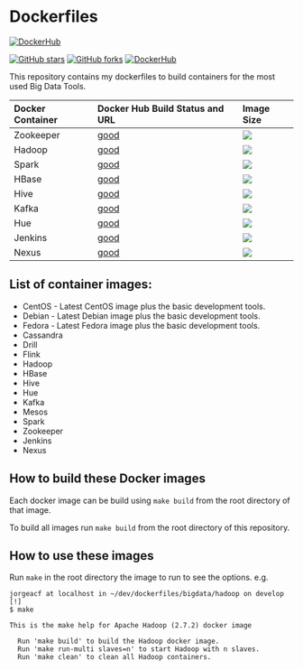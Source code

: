 # Dockerfiles

[![DockerHub](https://img.shields.io/badge/docker-available-blue.svg)](https://hub.docker.com/u/jorgeacf/)

[![GitHub stars](https://img.shields.io/github/stars/jorgeacf/Dockerfiles.svg)](https://github.com/jorgeacf/Dockerfiles/stargazers) 
[![GitHub forks](https://img.shields.io/github/forks/jorgeacf/Dockerfiles.svg)](https://github.com/jorgeacf/Dockerfiles/network) 
[![DockerHub](https://img.shields.io/badge/docker-available-blue.svg)](https://hub.docker.com/u/jorgeacf/)


This repository contains my dockerfiles to build containers for the most used Big Data Tools.

| Docker Container      | Docker Hub Build Status and URL                           | Image Size
| :------------------------------------  | :----------------------------------------| :--------------
| Zookeeper    	| [good](https://registry.hub.docker.com/u/jorgeacf/zookeeper)  	| [![](https://images.microbadger.com/badges/image/jorgeacf/zookeeper.svg)](https://microbadger.com/images/jorgeacf/zookeeper "Get your own image badge on microbadger.com")
| Hadoop    	| [good](https://registry.hub.docker.com/u/jorgeacf/hadoop)  		| [![](https://images.microbadger.com/badges/image/jorgeacf/hadoop.svg)](https://microbadger.com/images/jorgeacf/hadoop "Get your own image badge on microbadger.com")
| Spark    		| [good](https://registry.hub.docker.com/u/jorgeacf/spark) 			| [![](https://images.microbadger.com/badges/image/jorgeacf/spark.svg)](https://microbadger.com/images/jorgeacf/spark "Get your own image badge on microbadger.com")
| HBase    		| [good](https://registry.hub.docker.com/u/jorgeacf/hbase) 			| [![](https://images.microbadger.com/badges/image/jorgeacf/hbase.svg)](https://microbadger.com/images/jorgeacf/hbase "Get your own image badge on microbadger.com")
| Hive    		| [good](https://registry.hub.docker.com/u/jorgeacf/hive) 			| [![](https://images.microbadger.com/badges/image/jorgeacf/hive.svg)](https://microbadger.com/images/jorgeacf/hive "Get your own image badge on microbadger.com")
| Kafka    		| [good](https://registry.hub.docker.com/u/jorgeacf/kafka) 			| [![](https://images.microbadger.com/badges/image/jorgeacf/kafka.svg)](https://microbadger.com/images/jorgeacf/kafka "Get your own image badge on microbadger.com")
| Hue    		| [good](https://registry.hub.docker.com/u/jorgeacf/hue) 			| [![](https://images.microbadger.com/badges/image/jorgeacf/hue.svg)](https://microbadger.com/images/jorgeacf/hue "Get your own image badge on microbadger.com")
| Jenkins   	| [good](https://registry.hub.docker.com/u/jorgeacf/jenkins) 		| [![](https://images.microbadger.com/badges/image/jorgeacf/jenkins.svg)](https://microbadger.com/images/jorgeacf/jenkins "Get your own image badge on microbadger.com")
| Nexus    		| [good](https://registry.hub.docker.com/u/jorgeacf/nexus) 			| [![](https://images.microbadger.com/badges/image/jorgeacf/nexus.svg)](https://microbadger.com/images/jorgeacf/nexus "Get your own image badge on microbadger.com")

## List of container images:

*	CentOS - Latest CentOS image plus the basic development tools.
*	Debian - Latest Debian image plus the basic development tools.
*	Fedora - Latest Fedora image plus the basic development tools.
*	Cassandra
*	Drill
*	Flink
*	Hadoop
*	HBase
*	Hive
*	Hue
*	Kafka
*	Mesos
*	Spark
*	Zookeeper
*	Jenkins
*	Nexus

## How to build these Docker images

Each docker image can be build using ```make build``` from the root directory of that image.

To build all images run ```make build``` from the root directory of this repository.

## How to use these images

Run ```make``` in the root directory the image to run to see the options. e.g.

```
jorgeacf at localhost in ~/dev/dockerfiles/bigdata/hadoop on develop [!]
$ make

This is the make help for Apache Hadoop (2.7.2) docker image

  Run 'make build' to build the Hadoop docker image.
  Run 'make run-multi slaves=n' to start Hadoop with n slaves.
  Run 'make clean' to clean all Hadoop containers.

```
